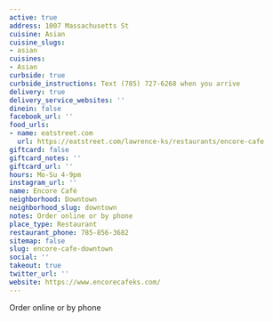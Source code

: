 ```yaml
---
active: true
address: 1007 Massachusetts St
cuisine: Asian
cuisine_slugs:
- asian
cuisines:
- Asian
curbside: true
curbside_instructions: Text (785) 727-6268 when you arrive
delivery: true
delivery_service_websites: ''
dinein: false
facebook_url: ''
food_urls:
- name: eatstreet.com
  url: https://eatstreet.com/lawrence-ks/restaurants/encore-cafe
giftcard: false
giftcard_notes: ''
giftcard_url: ''
hours: Mo-Su 4-9pm
instagram_url: ''
name: Encore Café
neighborhood: Downtown
neighborhood_slug: downtown
notes: Order online or by phone
place_type: Restaurant
restaurant_phone: 785-856-3682
sitemap: false
slug: encore-cafe-downtown
social: ''
takeout: true
twitter_url: ''
website: https://www.encorecafeks.com/
---
```


Order online or by phone